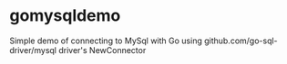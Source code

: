 # gomysqldemo

Simple demo of connecting to MySql with Go using github.com/go-sql-driver/mysql driver's NewConnector
